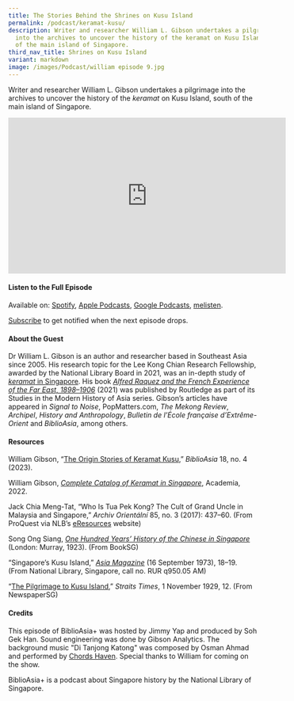 ```yaml
---
title: The Stories Behind the Shrines on Kusu Island
permalink: /podcast/keramat-kusu/
description: Writer and researcher William L. Gibson undertakes a pilgrimage
  into the archives to uncover the history of the keramat on Kusu Island, south
  of the main island of Singapore.
third_nav_title: Shrines on Kusu Island
variant: markdown
image: /images/Podcast/william episode 9.jpg
---
```

Writer and researcher William L. Gibson undertakes a pilgrimage into the archives to uncover the history of the *keramat* on Kusu Island, south of the main island of Singapore.

<iframe allowfullscreen="" allow="accelerometer; autoplay; clipboard-write; encrypted-media; gyroscope; picture-in-picture; web-share" frameborder="0" title="YouTube video player" src="https://www.youtube.com/embed/xkeIrbCQ1YA?si=uyRNd183qB9vLtA9" height="315" width="560"></iframe>

#### **Listen to the Full Episode** ####
Available on: [Spotify](https://open.spotify.com/episode/12nHrDUKtxEF8F5zup9xK3), [Apple Podcasts](https://podcasts.apple.com/us/podcast/the-stories-behind-the-shrines-on-kusu-island/id1688142751?i=1000622165192), [Google Podcasts](https://podcasts.google.com/feed/aHR0cHM6Ly9mZWVkcy5jYXB0aXZhdGUuZm0vYmlibGlvYXNpYS8/episode/ZTVkMDUxNzEtNjI0Yy00MThkLTk2NDctNmY0YzRjNGVjMWVl?sa=X&amp;ved=0CAUQkfYCahcKEwiIuI3DuaiAAxUAAAAAHQAAAAAQCg), [melisten](https://www.melisten.sg/podcast/playlist/BiblioAsia%2B-2115156/The-Stories-Behind-the-Shrines-on-Kusu-Island-2115211).

[Subscribe](https://open.spotify.com/show/66PYiIthr1KqQhJ82XH4DN) to get notified when the next episode drops.

#### **About the Guest** ####
Dr William L. Gibson is an author and researcher based in Southeast Asia since 2005. His research topic for the Lee Kong Chian Research Fellowship, awarded by the National Library Board in 2021, was an in-depth study of [<i>keramat</i> in Singapore](https://www.academia.edu/88697484/Complete_Catalog_of_Keramat_in_Singapore). His book [*Alfred Raquez and the French Experience of the Far East, 1898–1906*](https://eservice.nlb.gov.sg/item_holding.aspx?bid=205464044) (2021) was published by Routledge as part of its Studies in the Modern History of Asia series. Gibson’s articles have appeared in *Signal to Noise*, PopMatters.com, *The Mekong Review*, *Archipel*, *History and Anthropology*, *Bulletin de l’École française d’Extrême-Orient* and *BiblioAsia*, among others.

#### **Resources** ####
William Gibson, “[The Origin Stories of Keramat Kusu](https://biblioasia.nlb.gov.sg/vol-18/issue-4/jan-mar-2023/shrines-keramat-kusu/),” *BiblioAsia* 18, no. 4 (2023). 

William Gibson, *[Complete Catalog of Keramat in Singapore](https://www.academia.edu/88697484/Complete_Catalog_of_Keramat_in_Singapore)*, Academia, 2022. 

Jack Chia Meng-Tat, “Who Is Tua Pek Kong? The Cult of Grand Uncle in Malaysia and Singapore,” *Archiv Orientální* 85, no. 3 (2017): 437–60. (From ProQuest via NLB’s [eResources](https://eresources.nlb.gov.sg/main) website) 

Song Ong Siang, *[One Hundred Years’ History of the Chinese in Singapore](https://eresources.nlb.gov.sg/printheritage/detail/f8082431-1c7b-460e-b59c-bbc5793035a3.aspx)* (London: Murray, 1923). (From BookSG) 

“Singapore’s Kusu Island,” [*Asia Magazine*](https://eservice.nlb.gov.sg/item_holding.aspx?bid=2282509) (16 September 1973), 18–19. (From National Library, Singapore, call no. RUR q950.05 AM) 

“[The Pilgrimage to Kusu Island](http://eresources.nlb.gov.sg/newspapers/Digitised/Article/straitstimes19291101-1.2.64),” *Straits Times*, 1 November 1929, 12. (From NewspaperSG)


#### **Credits** ####
This episode of BiblioAsia+ was hosted by Jimmy Yap and produced by Soh Gek Han. Sound engineering was done by Gibson Analytics. The background music "Di Tanjong Katong" was composed by Osman Ahmad and performed by&nbsp;[Chords Haven](https://www.youtube.com/watch?v=uA2v7ka5TAI). Special thanks to William for coming on the show.

BiblioAsia+ is a podcast about Singapore history by the National Library of Singapore.